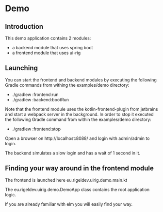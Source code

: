 # Demo

## Introduction

This demo application contains 2 modules:
 - a backend module that uses spring boot
 - a frontend module that uses ui-rig
 
## Launching

You can start the frontend and backend modules by executing the following Gradle commands
from withing the examples/demo directory:
 - ./gradlew :frontend:run
 - ./gradlew :backend:bootRun
 
Note that the frontend module uses the kotlin-frontend-plugin from jetbrains and start a webpack server in the background.
In order to stop it executed the following Gradle command from within the examples/demo directory:
 - ./gradlew :frontend:stop

Open a browser on http://localhost:8088/ and login with admin/admin to login.

The backend simulates a slow login and has a wait of 1 second in it.

## Finding your way around in the frontend module

The frontend is launched here eu.rigeldev.uirig.demo.main.kt

The eu.rigeldev.uirig.demo.DemoApp class contains the root application logic. 

If you are already familiar with elm you will easily find your way.